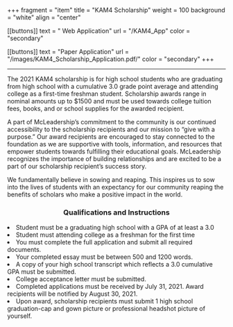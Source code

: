 +++
fragment = "item"
title = "KAM4 Scholarship"
weight = 100
background = "white"
align = "center"

[[buttons]]
  text = " Web Application"
  url = "/KAM4_App"
  color = "secondary"
  
[[buttons]]
  text = "Paper Application"
  url = "/images/KAM4_Scholarship_Application.pdf/"
  color = "secondary"
+++

***
<p style="text-align:left;>"
The McLeadership Youth and Mentoring Foundation, Inc.is proud to present its 2021 Scholarship Series. Educational excellence is a value of McLeadership and through the generosity of our board members and esteemed donors, it is our pleasure to do our part in supporting higher learning initiatives. <b>The 2021 KAM4 scholarship is for high school students who are graduating from high school with a cumulative 3.0 grade point average and attending college as a first-time freshman student</b>. Scholarship awards range in nominal amounts up to $1500 and must be used towards college tuition fees, books, and or school supplies for the awarded recipient.

A part of McLeadership’s commitment to the community is our continued accessibility to the scholarship recipients and our mission to “give with a purpose.” Our award recipients are encouraged to stay connected to the foundation as we are supportive with tools, information, and resources that empower students towards fulfilling their educational goals. McLeadership recognizes the importance of building relationships and are excited to be a part of our scholarship recipient’s success story. 

We fundamentally believe in sowing and reaping. This inspires us to sow into the lives of students with an expectancy for our community reaping the benefits of scholars who make a positive impact in the world. 
</p>

<h3><center>Qualifications and Instructions</center></h3>

<p style="text-align:left;>"
<u1>
    <li>Student must be a graduating high school with a GPA of at least a 3.0</li>
    <li>Student must attending college as a freshman for the first time</li>
    <li>You must complete the full application and submit all required documents.</li>
    <li>Your completed essay must be between 500 and 1200 words.</li>
    <li>A copy of your high school transcript which reflects a 3.0 cumulative GPA must be submitted.</li>
    <li>College acceptance letter must be submitted.</li>
    <li>Completed applications must be received by July 31, 2021. Award recipients will be notified by August 30, 2021.</li>
    <li>Upon award, scholarship recipients must submit 1 high school graduation-cap and gown picture or professional headshot picture of yourself.
</u1>
</p>
